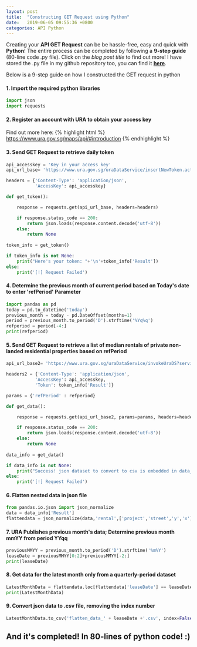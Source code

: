```yaml
---
layout: post
title:  "Constructing GET Request using Python"
date:   2019-06-05 09:55:36 +0800
categories: API Python
---
```

Creating your **API GET Request** can be be hassle-free, easy and quick with **Python**!
The entire process can be completed by following a **9-step guide** (80-line code .py file). Click on the *blog post title* to find out more! I have stored the .py file in my github repository too, you can find it **[here][here]**.


Below is a 9-step guide on how I constructed the GET request in python 

#### 1. Import the required python libraries

```python
import json
import requests
```
#### 2. Register an account with URA to obtain your access key 
Find out more here:
{% highlight html %}
https://www.ura.gov.sg/maps/api/#introduction
{% endhighlight %}

#### 3. Send GET Request to retrieve daily token

```python
api_accesskey = 'Key in your access key'
api_url_base= 'https://www.ura.gov.sg/uraDataService/insertNewToken.action'

headers = {'Content-Type': 'application/json',
           'AccessKey': api_accesskey}

def get_token():

    response = requests.get(api_url_base, headers=headers)

    if response.status_code == 200:
        return json.loads(response.content.decode('utf-8'))
    else:
        return None
    
token_info = get_token()

if token_info is not None:
    print("Here's your token: "+'\n'+token_info['Result'])    
else:
    print('[!] Request Failed')
```


#### 4. Determine the previous month of current period based on Today's date to enter 'refPeriod' Parameter

```python
import pandas as pd
today = pd.to_datetime('today')
previous_month = today - pd.DateOffset(months=1)
period = previous_month.to_period('D').strftime('%Yq%q')
refperiod = period[-4:]
print(refperiod)
```

#### 5. Send GET Request to retrieve a list of median rentals of private non-landed residential properties based on refPeriod

```python
api_url_base2= 'https://www.ura.gov.sg/uraDataService/invokeUraDS?service=PMI_Resi_Rental&'

headers2 = {'Content-Type': 'application/json',
           'AccessKey': api_accesskey,
           'Token': token_info['Result']}

params = {'refPeriod' : refperiod}

def get_data():

    response = requests.get(api_url_base2, params=params, headers=headers2)

    if response.status_code == 200:
        return json.loads(response.content.decode('utf-8'))
    else:
        return None
    
data_info = get_data()

if data_info is not None:
    print("Success! json dataset to convert to csv is embedded in data_info['Result']")   
else:
    print('[!] Request Failed')
```

#### 6. Flatten nested data in json file

```python
from pandas.io.json import json_normalize
data = data_info['Result']
flattendata = json_normalize(data,'rental',['project','street','y','x'],errors='ignore')
```

#### 7. URA Publishes previous month's data; Determine previous month mmYY from period YYqq

```python
previousMMYY = previous_month.to_period('D').strftime('%m%Y')
leaseDate = previousMMYY[0:2]+previousMMYY[-2:]
print(leaseDate)
```
#### 8. Get data for the latest month only from a quarterly-period dataset

```python
LatestMonthData = flattendata.loc[flattendata['leaseDate'] == leaseDate]
print(LatestMonthData)
```
#### 9. Convert json data to .csv file, removing the index number

```python
LatestMonthData.to_csv('flatten_data_' + leaseDate +'.csv', index=False)
```

## And it's completed! In 80-lines of python code! :)


[here]: https://github.com/jamieqianhui/URA_API_GETrequest
